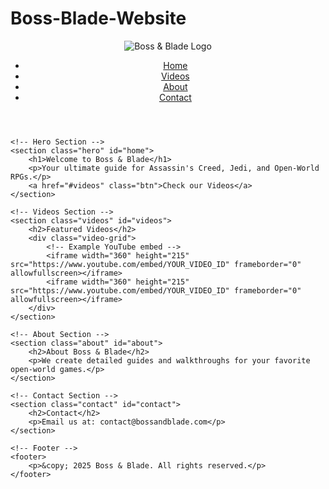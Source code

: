 # Boss-Blade-Website
<!DOCTYPE html>
<html lang="en">
<head>
    <meta charset="UTF-8">
    <meta name="viewport" content="width=device-width, initial-scale=1.0">
    <title>Boss & Blade Gaming</title>
    <link rel="stylesheet" href="style.css">
</head>
<body>
    <!-- Header -->
    <header>
        <div class="logo">
            <img src="images/logo.png" alt="Boss & Blade Logo">
        </div>
        <nav>
            <ul>
                <li><a href="#home">Home</a></li>
                <li><a href="#videos">Videos</a></li>
                <li><a href="#about">About</a></li>
                <li><a href="#contact">Contact</a></li>
            </ul>
        </nav>
    </header>

    <!-- Hero Section -->
    <section class="hero" id="home">
        <h1>Welcome to Boss & Blade</h1>
        <p>Your ultimate guide for Assassin's Creed, Jedi, and Open-World RPGs.</p>
        <a href="#videos" class="btn">Check our Videos</a>
    </section>

    <!-- Videos Section -->
    <section class="videos" id="videos">
        <h2>Featured Videos</h2>
        <div class="video-grid">
            <!-- Example YouTube embed -->
            <iframe width="360" height="215" src="https://www.youtube.com/embed/YOUR_VIDEO_ID" frameborder="0" allowfullscreen></iframe>
            <iframe width="360" height="215" src="https://www.youtube.com/embed/YOUR_VIDEO_ID" frameborder="0" allowfullscreen></iframe>
        </div>
    </section>

    <!-- About Section -->
    <section class="about" id="about">
        <h2>About Boss & Blade</h2>
        <p>We create detailed guides and walkthroughs for your favorite open-world games.</p>
    </section>

    <!-- Contact Section -->
    <section class="contact" id="contact">
        <h2>Contact</h2>
        <p>Email us at: contact@bossandblade.com</p>
    </section>

    <!-- Footer -->
    <footer>
        <p>&copy; 2025 Boss & Blade. All rights reserved.</p>
    </footer>
</body>
</html>
